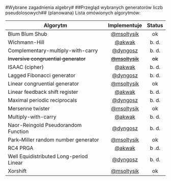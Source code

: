 #Wybrane zagadnienia algebry#
##Przegląd wybranych generatorów liczb pseudolosowych##
(planowana) Lista omówionych algorytmów:

| Algorytm        | Implementuje           | Status  |
| ----------------|:----------------------:| :------:|
| Blum Blum Shub|[@msoltysik](https://github.com/msoltysik)| ok |
| Wichmann-Hill  |[@akwak](https://github.com/akwak)| b. d. |
| Complementary-multiply-with-carry|[@dyngosz](https://github.com/dyngosz)| b. d. |
| ~~Inversive congruential generator~~|[~~@msoltysik~~](https://github.com/msoltysik)| ~~ok~~ |
| ISAAC (cipher)|[@akwak](https://github.com/akwak)| b. d. |
| Lagged Fibonacci generator|[@dyngosz](https://github.com/dyngosz)| b. d. |
| Linear congruential generator|[@msoltysik](https://github.com/msoltysik)| ok |
| Linear feedback shift register|[@akwak](https://github.com/akwak)| b. d. |
| Maximal periodic reciprocals|[@dyngosz](https://github.com/dyngosz)| b. d. |
| Mersenne twister|[@msoltysik](https://github.com/msoltysik)| ok |
| Multiply-with-carry|[@akwak](https://github.com/akwak)| b. d. |
| Naor-Reingold Pseudorandom Function|[@dyngosz](https://github.com/dyngosz)| b. d. |
| Park–Miller random number generator|[@msoltysik](https://github.com/msoltysik)| ok |
| RC4 PRGA|[@akwak](https://github.com/akwak)| b .d. |
| Well Equidistributed Long-period Linear|[@dyngosz](https://github.com/dyngosz)| b. d. |
| Xorshift|[@msoltysik](https://github.com/msoltysik)| ok |

